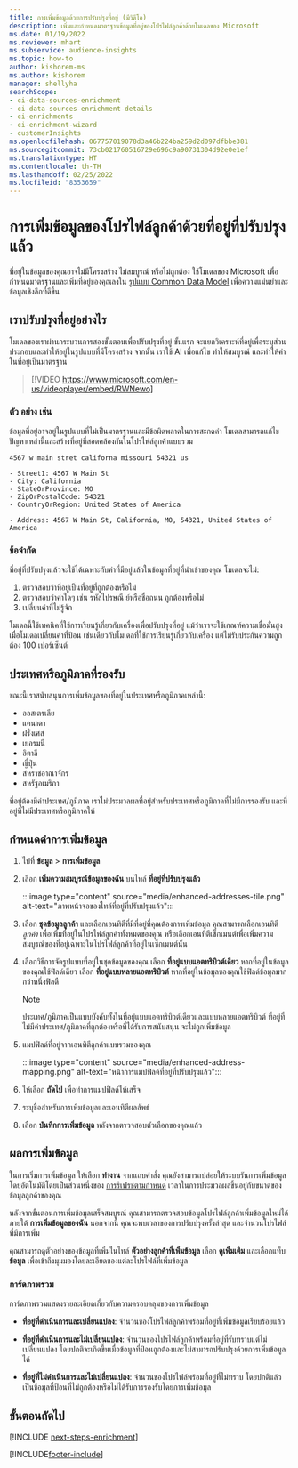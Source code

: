 ```yaml
---
title: การเพิ่มข้อมูลด้วยการปรับปรุงที่อยู่ (มีวิดีโอ)
description: เพิ่มและกำหนดมาตรฐานข้อมูลที่อยู่ของโปรไฟล์ลูกค้าด้วยโมเดลของ Microsoft
ms.date: 01/19/2022
ms.reviewer: mhart
ms.subservice: audience-insights
ms.topic: how-to
author: kishorem-ms
ms.author: kishorem
manager: shellyha
searchScope:
- ci-data-sources-enrichment
- ci-data-sources-enrichment-details
- ci-enrichments
- ci-enrichment-wizard
- customerInsights
ms.openlocfilehash: 067757019078d3a46b224ba259d2d097dfbbe381
ms.sourcegitcommit: 73cb021760516729e696c9a90731304d92e0e1ef
ms.translationtype: HT
ms.contentlocale: th-TH
ms.lasthandoff: 02/25/2022
ms.locfileid: "8353659"
---
```

# <a name="enrichment-of-customer-profiles-with-enhanced-addresses"></a>การเพิ่มข้อมูลของโปรไฟล์ลูกค้าด้วยที่อยู่ที่ปรับปรุงแล้ว

ที่อยู่ในข้อมูลของคุณอาจไม่มีโครงสร้าง ไม่สมบูรณ์ หรือไม่ถูกต้อง ใช้โมเดลของ Microsoft เพื่อกำหนดมาตรฐานและเพิ่มที่อยู่ของคุณลงใน [รูปแบบ Common Data Model](/common-data-model/schema/core/applicationcommon/address) เพื่อความแม่นยำและข้อมูลเชิงลึกที่ดีขึ้น

## <a name="how-we-enhance-addresses"></a>เราปรับปรุงที่อยู่อย่างไร

โมเดลของเราผ่านกระบวนการสองขั้นตอนเพื่อปรับปรุงที่อยู่ ขั้นแรก จะแยกวิเคราะห์ที่อยู่เพื่อระบุส่วนประกอบและทำให้อยู่ในรูปแบบที่มีโครงสร้าง จากนั้น เราใช้ AI เพื่อแก้ไข ทำให้สมบูรณ์ และทำให้ค่าในที่อยู่เป็นมาตรฐาน

> [!VIDEO https://www.microsoft.com/en-us/videoplayer/embed/RWNewo]

### <a name="example"></a>ตัว อย่าง เช่น

ข้อมูลที่อยู่อาจอยู่ในรูปแบบที่ไม่เป็นมาตรฐานและมีข้อผิดพลาดในการสะกดคำ โมเดลสามารถแก้ไขปัญหาเหล่านี้และสร้างที่อยู่ที่สอดคล้องกันในโปรไฟล์ลูกค้าแบบรวม

```Input
4567 w main stret californa missouri 54321 us
```

```Output
- Street1: 4567 W Main St
- City: California
- StateOrProvince: MO
- ZipOrPostalCode: 54321
- CountryOrRegion: United States of America

- Address: 4567 W Main St, California, MO, 54321, United States of America
```

### <a name="limitations"></a>ข้อจำกัด

ที่อยู่ที่ปรับปรุงแล้วจะใช้ได้เฉพาะกับค่าที่มีอยู่แล้วในข้อมูลที่อยู่ที่นำเข้าของคุณ โมเดลจะไม่: 

1. ตรวจสอบว่าที่อยู่เป็นที่อยู่ที่ถูกต้องหรือไม่
2. ตรวจสอบว่าค่าใดๆ เช่น รหัสไปรษณี ย์หรือชื่อถนน ถูกต้องหรือไม่
3. เปลี่ยนค่าที่ไม่รู้จัก

โมเดลนี้ใช้เทคนิคที่ใช้การเรียนรู้เกี่ยวกับเครื่องเพื่อปรับปรุงที่อยู่ แม้ว่าเราจะใช้เกณฑ์ความเชื่อมั่นสูงเมื่อโมเดลเปลี่ยนค่าที่ป้อน เช่นเดียวกับโมเดลที่ใช้การเรียนรู้เกี่ยวกับเครื่อง แต่ไม่รับประกันความถูกต้อง 100 เปอร์เซ็นต์

## <a name="supported-countries-or-regions"></a>ประเทศหรือภูมิภาคที่รองรับ

ขณะนี้เราสนับสนุนการเพิ่มข้อมูลของที่อยู่ในประเทศหรือภูมิภาคเหล่านี้: 

- ออสเตรเลีย
- แคนาดา
- ฝรั่งเศส
- เยอรมนี
- อิตาลี
- ญี่ปุ่น
- สหราชอาณาจักร
- สหรัฐอเมริกา

ที่อยู่ต้องมีค่าประเทศ/ภูมิภาค เราไม่ประมวลผลที่อยู่สำหรับประเทศหรือภูมิภาคที่ไม่มีการรองรับ และที่อยู่ที่ไม่มีประเทศหรือภูมิภาคให้

## <a name="configure-the-enrichment"></a>กำหนดค่าการเพิ่มข้อมูล

1. ไปที่ **ข้อมูล** > **การเพิ่มข้อมูล**

1. เลือก **เพิ่มความสมบูรณ์ข้อมูลของฉัน** บนไทล์ **ที่อยู่ที่ปรับปรุงแล้ว**

   :::image type="content" source="media/enhanced-addresses-tile.png" alt-text="ภาพหน้าจอของไทล์ที่อยู่ที่ปรับปรุงแล้ว":::

1. เลือก **ชุดข้อมูลลูกค้า** และเลือกเอนทิตีที่มีที่อยู่ที่คุณต้องการเพิ่มข้อมูล คุณสามารถเลือกเอนทิตี *ลูกค้า* เพื่อเพิ่มที่อยู่ในโปรไฟล์ลูกค้าทั้งหมดของคุณ หรือเลือกเอนทิตีเซ็กเมนต์เพื่อเพิ่มความสมบูรณ์ของที่อยู่เฉพาะในโปรไฟล์ลูกค้าที่อยู่ในเซ็กเมนต์นั้น

1. เลือกวิธีการจัดรูปแบบที่อยู่ในชุดข้อมูลของคุณ เลือก **ที่อยู่แบบแอตทริบิวต์เดียว** หากที่อยู่ในข้อมูลของคุณใช้ฟิลด์เดียว เลือก **ที่อยู่แบบหลายแอตทริบิวต์** หากที่อยู่ในข้อมูลของคุณใช้ฟิลด์ข้อมูลมากกว่าหนึ่งฟิลดื

   > [!NOTE]
   > ประเทศ/ภูมิภาคเป็นแบบบังคับทั้งในที่อยู่แบบแอตทริบิวต์เดียวและแบบหลายแอตทริบิวต์ ที่อยู่ที่ไม่มีค่าประเทศ/ภูมิภาคที่ถูกต้องหรือที่ได้รับการสนับสนุน จะไม่ถูกเพิ่มข้อมูล

1.  แมปฟิลด์ที่อยู่จากเอนทิตีลูกค้าแบบรวมของคุณ

    :::image type="content" source="media/enhanced-address-mapping.png" alt-text="หน้าการแมปฟิลด์ที่อยู่ที่ปรับปรุงแล้ว":::

1. ให้เลือก **ถัดไป** เพื่อทำการแมปฟิลด์ให้เสร็จ

1. ระบุชื่อสำหรับการเพิ่มข้อมูลและเอนทิตีผลลัพธ์

1. เลือก **บันทึกการเพิ่มข้อมูล** หลังจากตรวจสอบตัวเลือกของคุณแล้ว

## <a name="enrichment-results"></a>ผลการเพิ่มข้อมูล

ในการเริ่มการเพิ่มข้อมูล ให้เลือก **ทำงาน** จากแถบคำสั่ง คุณยังสามารถปล่อยให้ระบบรันการเพิ่มข้อมูลโดยอัตโนมัติโดยเป็นส่วนหนึ่งของ [การรีเฟรชตามกำหนด](system.md#schedule-tab) เวลาในการประมวลผลขึ้นอยู่กับขนาดของข้อมูลลูกค้าของคุณ

หลังจากขั้นตอนการเพิ่มข้อมูลเสร็จสมบูรณ์ คุณสามารถตรวจสอบข้อมูลโปรไฟล์ลูกค้าเพิ่มข้อมูลใหม่ได้ภายใต้ **การเพิ่มข้อมูลของฉัน** นอกจากนี้ คุณจะพบเวลาของการปรับปรุงครั้งล่าสุด และจำนวนโปรไฟล์ที่มีการเพิ่ม

คุณสามารถดูตัวอย่างของข้อมูลที่เพิ่มในไทล์ **ตัวอย่างลูกค้าที่เพิ่มข้อมูล** เลือก **ดูเพิ่มเติม** และเลือกแท็บ **ข้อมูล** เพื่อเข้าถึงมุมมองโดยละเอียดของแต่ละโปรไฟล์ที่เพิ่มข้อมูล

### <a name="overview-card"></a>การ์ดภาพรวม

การ์ดภาพรวมแสดงรายละเอียดเกี่ยวกับความครอบคลุมของการเพิ่มข้อมูล 

* **ที่อยู่ที่ดำเนินการและเปลี่ยนแปลง**: จำนวนของโปรไฟล์ลูกค้าพร้อมที่อยู่ที่เพิ่มข้อมูลเรียบร้อยแล้ว

* **ที่อยู่ที่ดำเนินการและไม่เปลี่ยนแปลง**: จำนวนของโปรไฟล์ลูกค้าพร้อมที่อยู่ที่รับทราบแต่ไม่เปลี่ยนแปลง โดยปกติจะเกิดขึ้นเมื่อข้อมูลที่ป้อนถูกต้องและไม่สามารถปรับปรุงด้วยการเพิ่มข้อมูลได้

* **ที่อยู่ที่ไม่ดำเนินการและไม่เปลี่ยนแปลง**: จำนวนของโปรไฟล์พร้อมที่อยู่ที่ไม่ทราบ โดยปกติแล้วเป็นข้อมูลที่ป้อนที่ไม่ถูกต้องหรือไม่ได้รับการรองรับโดยการเพิ่มข้อมูล

## <a name="next-steps"></a>ขั้นตอนถัดไป

[!INCLUDE [next-steps-enrichment](../includes/next-steps-enrichment.md)]

[!INCLUDE[footer-include](../includes/footer-banner.md)]

